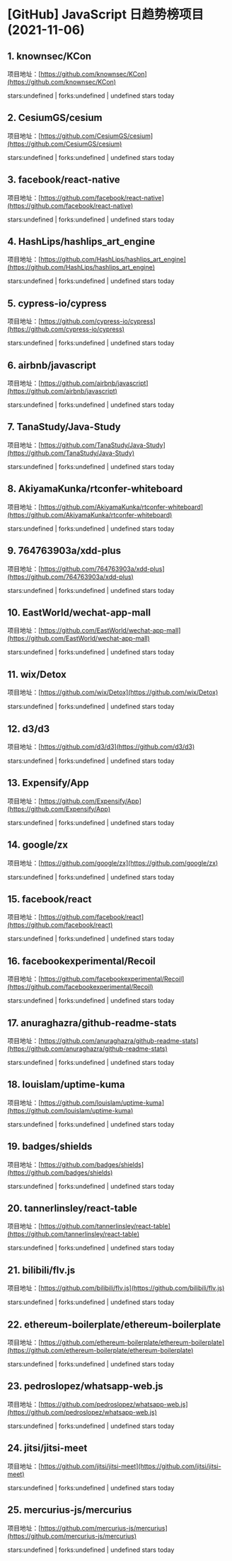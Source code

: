 # [GitHub] JavaScript 日趋势榜项目(2021-11-06)

## 1. knownsec/KCon 

项目地址：[https://github.com/knownsec/KCon](https://github.com/knownsec/KCon)

stars:undefined | forks:undefined | undefined stars today 



## 2. CesiumGS/cesium 

项目地址：[https://github.com/CesiumGS/cesium](https://github.com/CesiumGS/cesium)

stars:undefined | forks:undefined | undefined stars today 



## 3. facebook/react-native 

项目地址：[https://github.com/facebook/react-native](https://github.com/facebook/react-native)

stars:undefined | forks:undefined | undefined stars today 



## 4. HashLips/hashlips_art_engine 

项目地址：[https://github.com/HashLips/hashlips_art_engine](https://github.com/HashLips/hashlips_art_engine)

stars:undefined | forks:undefined | undefined stars today 



## 5. cypress-io/cypress 

项目地址：[https://github.com/cypress-io/cypress](https://github.com/cypress-io/cypress)

stars:undefined | forks:undefined | undefined stars today 



## 6. airbnb/javascript 

项目地址：[https://github.com/airbnb/javascript](https://github.com/airbnb/javascript)

stars:undefined | forks:undefined | undefined stars today 



## 7. TanaStudy/Java-Study 

项目地址：[https://github.com/TanaStudy/Java-Study](https://github.com/TanaStudy/Java-Study)

stars:undefined | forks:undefined | undefined stars today 



## 8. AkiyamaKunka/rtconfer-whiteboard 

项目地址：[https://github.com/AkiyamaKunka/rtconfer-whiteboard](https://github.com/AkiyamaKunka/rtconfer-whiteboard)

stars:undefined | forks:undefined | undefined stars today 



## 9. 764763903a/xdd-plus 

项目地址：[https://github.com/764763903a/xdd-plus](https://github.com/764763903a/xdd-plus)

stars:undefined | forks:undefined | undefined stars today 



## 10. EastWorld/wechat-app-mall 

项目地址：[https://github.com/EastWorld/wechat-app-mall](https://github.com/EastWorld/wechat-app-mall)

stars:undefined | forks:undefined | undefined stars today 



## 11. wix/Detox 

项目地址：[https://github.com/wix/Detox](https://github.com/wix/Detox)

stars:undefined | forks:undefined | undefined stars today 



## 12. d3/d3 

项目地址：[https://github.com/d3/d3](https://github.com/d3/d3)

stars:undefined | forks:undefined | undefined stars today 



## 13. Expensify/App 

项目地址：[https://github.com/Expensify/App](https://github.com/Expensify/App)

stars:undefined | forks:undefined | undefined stars today 



## 14. google/zx 

项目地址：[https://github.com/google/zx](https://github.com/google/zx)

stars:undefined | forks:undefined | undefined stars today 



## 15. facebook/react 

项目地址：[https://github.com/facebook/react](https://github.com/facebook/react)

stars:undefined | forks:undefined | undefined stars today 



## 16. facebookexperimental/Recoil 

项目地址：[https://github.com/facebookexperimental/Recoil](https://github.com/facebookexperimental/Recoil)

stars:undefined | forks:undefined | undefined stars today 



## 17. anuraghazra/github-readme-stats 

项目地址：[https://github.com/anuraghazra/github-readme-stats](https://github.com/anuraghazra/github-readme-stats)

stars:undefined | forks:undefined | undefined stars today 



## 18. louislam/uptime-kuma 

项目地址：[https://github.com/louislam/uptime-kuma](https://github.com/louislam/uptime-kuma)

stars:undefined | forks:undefined | undefined stars today 



## 19. badges/shields 

项目地址：[https://github.com/badges/shields](https://github.com/badges/shields)

stars:undefined | forks:undefined | undefined stars today 



## 20. tannerlinsley/react-table 

项目地址：[https://github.com/tannerlinsley/react-table](https://github.com/tannerlinsley/react-table)

stars:undefined | forks:undefined | undefined stars today 



## 21. bilibili/flv.js 

项目地址：[https://github.com/bilibili/flv.js](https://github.com/bilibili/flv.js)

stars:undefined | forks:undefined | undefined stars today 



## 22. ethereum-boilerplate/ethereum-boilerplate 

项目地址：[https://github.com/ethereum-boilerplate/ethereum-boilerplate](https://github.com/ethereum-boilerplate/ethereum-boilerplate)

stars:undefined | forks:undefined | undefined stars today 



## 23. pedroslopez/whatsapp-web.js 

项目地址：[https://github.com/pedroslopez/whatsapp-web.js](https://github.com/pedroslopez/whatsapp-web.js)

stars:undefined | forks:undefined | undefined stars today 



## 24. jitsi/jitsi-meet 

项目地址：[https://github.com/jitsi/jitsi-meet](https://github.com/jitsi/jitsi-meet)

stars:undefined | forks:undefined | undefined stars today 



## 25. mercurius-js/mercurius 

项目地址：[https://github.com/mercurius-js/mercurius](https://github.com/mercurius-js/mercurius)

stars:undefined | forks:undefined | undefined stars today 



